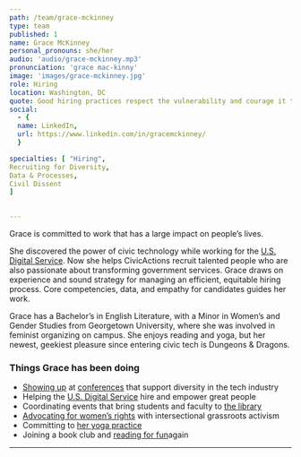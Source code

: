 ```yaml
---
path: /team/grace-mckinney
type: team
published: 1
name: Grace McKinney
personal_pronouns: she/her
audio: 'audio/grace-mckinney.mp3'
pronunciation: 'grace mac-kinny'
image: 'images/grace-mckinney.jpg'
role: Hiring
location: Washington, DC
quote: Good hiring practices respect the vulnerability and courage it takes for everyone who applies.
social: 
  - {
  name: LinkedIn,
  url: https://www.linkedin.com/in/gracemckinney/
  }

specialties: [ "Hiring",
Recruiting for Diversity,
Data & Processes,
Civil Dissent
]

  
---
```


Grace is committed to work that has a large impact on people’s lives. 

She discovered the power of civic technology while working for the [U.S. Digital Service](https://www.usds.gov/). Now she helps CivicActions recruit talented people who are also passionate about transforming government services. Grace draws on experience and sound strategy for managing an efficient, equitable hiring process. Core competencies, data, and empathy for candidates guides her work.

Grace has a Bachelor’s in English Literature, with a Minor in Women’s and Gender Studies from Georgetown University, where she was involved in feminist organizing on campus. 
She enjoys reading and yoga, but her newest, geekiest pleasure since entering civic tech is Dungeons & Dragons. 




### Things Grace has been doing
* [Showing up](https://www.instagram.com/p/BnqziXbneru/?utm_source=ig_web_copy_link) at [conferences](https://lesbianswhotech.org/sanfrancisco2019/) that support diversity in the tech industry
* Helping the [U.S. Digital Service](https://www.usds.gov/join) hire and empower great people
* Coordinating events that bring students and faculty to [the library](https://www.library.georgetown.edu/)
* [Advocating for women’s rights](https://now.org/) with intersectional grassroots activism
* Committing to [her yoga practice](https://www.yogadistrict.com/)
* Joining a book club and [reading for fun](https://www.goodreads.com/book/show/33375622-her-body-and-other-parties)again


-------------------------------
